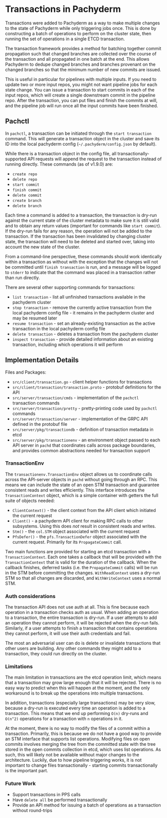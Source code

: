 # Transactions in Pachyderm

Transactions were added to Pachyderm as a way to make multiple changes to the
state of Pachyderm while only triggering jobs once. This is done by constructing
a batch of operations to perform on the cluster state, then running the set of
operations in a single ETCD transaction.

The transaction framework provides a method for batching together commit
propagation such that changed branches are collected over the course of the
transaction and all propagated in one batch at the end. This allows Pachyderm to
dedupe changed branches and branches provenant on the changed branches so that
the minimum number of new commits are issued.

This is useful in particular for pipelines with multiple inputs. If you need to
update two or more input repos, you might not want pipeline jobs for each state
change. You can issue a transaction to start commits in each of the input repos,
which will create a single downstream commit in the pipeline repo. After the
transaction, you can put files and finish the commits at will, and the pipeline
job will run once all the input commits have been finished.

## Pachctl

In `pachctl`, a transaction can be initiated through the `start transaction`
command. This will generate a transaction object in the cluster and save its ID
into the local pachyderm config (`~/.pachyderm/config.json` by default).

While there is a transaction object in the config file, all
transactionally-supported API requests will append the request to the
transaction instead of running directly. These commands (as of v1.9.0) are:

-   `create repo`
-   `delete repo`
-   `start commit`
-   `finish commit`
-   `delete commit`
-   `create branch`
-   `delete branch`

Each time a command is added to a transaction, the transaction is dry-run
against the current state of the cluster metadata to make sure it is still valid
and to obtain any return values (important for commands like `start commit`). If
the dry-run fails for any reason, the operation will not be added to the
transaction. If the transaction has been invalidated by changing cluster state,
the transaction will need to be deleted and started over, taking into account
the new state of the cluster.

From a command-line perspective, these commands should work identically within a
transaction as without with the exception that the changes will not be committed
until `finish transaction` is run, and a message will be logged to `stderr` to
indicate that the command was placed in a transaction rather than run directly.

There are several other supporting commands for transactions:

-   `list transaction` - list all unfinished transactions available in the
    pachyderm cluster
-   `stop transaction` - remove the currently active transaction from the local
    pachyderm config file - it remains in the pachyderm cluster and may be
    resumed later
-   `resume transaction` - set an already-existing transaction as the active
    transaction in the local pachyderm config file
-   `delete transaction` - deletes a transaction from the pachyderm cluster
-   `inspect transaction` - provide detailed information about an existing
    transaction, including which operations it will perform

## Implementation Details

Files and Packages:

-   `src/client/transaction.go` - client helper functions for transactions
-   `src/client/transaction/transaction.proto` - protobuf definitions for the
    API
-   `src/server/transaction/cmds` - implementation of the `pachctl` transaction
    commands
-   `src/server/transaction/pretty` - pretty-printing code used by `pachctl`
    commands
-   `src/server/transaction/server` - implementation of the GRPC API defined in
    the protobuf file
-   `src/server/pkg/transactiondb` - definition of transaction metadata in etcd
-   `src/server/pkg/transactionenv` - an environment object passed to each API
    server in `pachd` that coordinates calls across package boundaries, and
    provides common abstractions needed for transaction support

### TransactionEnv

The `transactionenv.TransactionEnv` object allows us to coordinate calls across
the API-server objects in `pachd` without going through an RPC. This means we
can include the state of an open STM transaction and guarantee consistent reads
and writes efficiently. This interface introduces the `TransactionContext`
object, which is a simple container with getters the full suite of objects
needed:

-   `ClientContext()` - the client context from the API client which initiated
    the current request
-   `Client()` - a pachyderm API client for making RPC calls to other
    subsystems. Using this does _not_ result in consistent reads and writes.
-   `Stm()` - the `col.STM` object associated with the current request
-   `PfsDefer()` - the `pfs.TransactionDefer` object associated with the current
    request. Primarily for its `PropagateCommit` call.

Two main functions are provided for starting an etcd transaction with a
`TransactionContext`. Each one takes a callback that will be provided with the
`TransactionContext` that is valid for the duration of the callback. When the
callback finishes, deferred tasks (i.e. the `PropagateCommit` calls) will be run
in the STM before committing the changes. `WithReadContext` uses a dry-run STM
so that all changes are discarded, and `WithWriteContext` uses a normal STM.

### Auth considerations

The transaction API does not use auth at all. This is fine because each
operation in a transaction checks auth as usual. When adding an operation to a
transaction, the entire transaction is dry-run. If a user attempts to add an
operation they cannot perform, it will be rejected when the dry-run fails.
Similarly, if a user attempts to finish a transaction that contains operations
they cannot perform, it will use their auth credentials and fail.

The most an adversarial user can do is delete or invalidate transactions that
other users are building. Any other commands they might add to a transaction,
they could run directly on the cluster.

### Limitations

The main limitation in transactions are the etcd operation limit, which means
that a transaction may grow large enough that it will be rejected. There is no
easy way to predict when this will happen at the moment, and the only workaround
is to break up the operations into multiple transactions.

In addition, transactions (especially large transactions) may be very slow,
because a dry-run is executed every time an operation is added to a transaction.
This means that we end up performing `O(n)` dry-runs and `O(n^2)` operations for
a transaction with `n` operations in it.

At the moment, there is no way to modify the files of a commit within a
transaction. Primarily, this is because we do not have a good way to provide an
STM interface that supports list operations. Modifying files on open commits
involves merging the tree from the committed state with the tree stored in the
open commits collection in etcd, which uses list operations. As such, this will
likely not be available without major changes to the architecture. Luckily, due
to how pipeline triggering works, it is not important to change files
transactionally - starting commits transactionally is the important part.

### Future Work

-   Support transactions in PPS calls
-   Have `delete all` be performed transactionally
-   Provide an API method for issuing a batch of operations as a transaction
    without round-trips
